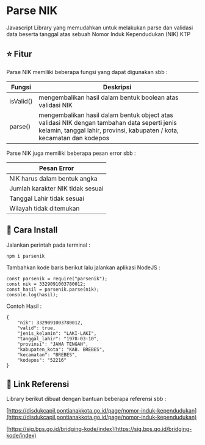 
# Parse NIK

Javascript Library yang memudahkan untuk melakukan parse dan validasi data beserta tanggal atas sebuah Nomor Induk Kependudukan (NIK) KTP


## ⭐ Fitur

Parse NIK memiliki beberapa fungsi yang dapat digunakan sbb :
  
| Fungsi | Deskripsi  |
|--|--|
| isValid() | mengembalikan hasil dalam bentuk boolean atas validasi NIK |
| parse() | mengembalikan hasil dalam bentuk object atas validasi NIK dengan tambahan data seperti jenis kelamin, tanggal lahir, provinsi, kabupaten / kota, kecamatan dan kodepos |

Parse NIK juga memiliki beberapa pesan error sbb :

| Pesan Error |
|--|
| NIK harus dalam bentuk angka |
| Jumlah karakter NIK tidak sesuai |
| Tanggal Lahir tidak sesuai |
| Wilayah tidak ditemukan |


## 🔧 Cara Install

Jalankan perintah pada terminal :

```
npm i parsenik
```
  
Tambahkan kode baris berikut lalu jalankan aplikasi NodeJS :

```
const parsenik = require("parsenik");
const nik = 3329091003780012;
const hasil = parsenik.parse(nik);
console.log(hasil);
```
  
Contoh Hasil :

```
{
    "nik": 3329091003780012,
    "valid": true,
    "jenis_kelamin": "LAKI-LAKI",
    "tanggal_lahir": "1978-03-10",
    "provinsi": "JAWA TENGAH",
    "kabupaten_kota": "KAB. BREBES",
    "kecamatan": "BREBES",
    "kodepos": "52216"
}
```

## 🥔 Link Referensi
  
Library berikut dibuat dengan bantuan beberapa referensi sbb :

[https://disdukcapil.pontianakkota.go.id/page/nomor-induk-kependudukan](https://disdukcapil.pontianakkota.go.id/page/nomor-induk-kependudukan)

[https://sig.bps.go.id/bridging-kode/index](https://sig.bps.go.id/bridging-kode/index)
